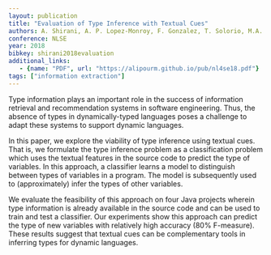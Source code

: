 ```yaml
---
layout: publication
title: "Evaluation of Type Inference with Textual Cues"
authors: A. Shirani, A. P. Lopez-Monroy, F. Gonzalez, T. Solorio, M.A. Alipour
conference: NLSE
year: 2018
bibkey: shirani2018evaluation
additional_links:
   - {name: "PDF", url: "https://alipourm.github.io/pub/nl4se18.pdf"}
tags: ["information extraction"]
---
```

Type information plays an important role in the success of information retrieval and recommendation systems in software
engineering. Thus, the absence of types in dynamically-typed
languages poses a challenge to adapt these systems to support
dynamic languages.


In this paper, we explore the viability of type inference using
textual cues.  That is, we formulate the type inference problem as a classification problem which uses the textual features
in  the  source  code  to  predict  the type  of  variables.   In  this
approach, a classifier learns a model to distinguish between
types of variables in a program.  The model is subsequently
used to (approximately) infer the types of other variables.


We  evaluate  the  feasibility  of  this  approach  on  four  Java
projects wherein type information is already available in the
source code and can be used to train and test a classifier. Our
experiments show this approach can predict the type of new
variables  with  relatively  high  accuracy  (80% F-measure).
These results suggest that textual cues can be
complementary
tools in inferring types for dynamic languages.
